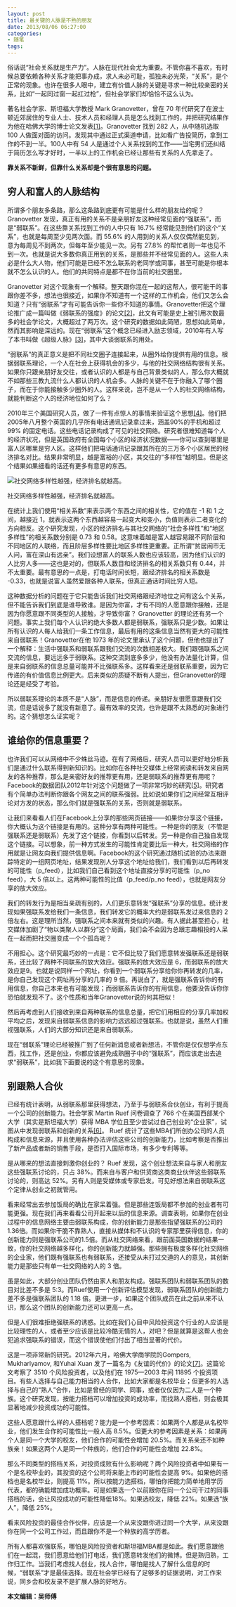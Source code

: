```yaml
---
layout: post
title: 最关键的人脉是不熟的朋友
date: 2013/08/06 06:27:00
categories: 
- 随笔
tags: 
---
```


俗话说“社会关系就是生产力”。人脉在现代社会尤为重要。不管你喜不喜欢，有时候总要依赖各种关系才能把事办成，求人未必可耻，孤独未必光荣，“关系”，是个正常的现象。也许在很多人眼中，建立有价值人脉的关键是寻求一种比较亲密的关系，比如“一起同过窗一起扛过枪”，但社会学家们却恰恰不这么认为。

著名社会学家、斯坦福大学教授 Mark Granovetter，曾在 70 年代研究了在波士顿近郊居住的专业人士、技术人员和经理人员是怎么找到工作的，并把研究结果作为他在哈佛大学的博士论文发表[[1]](#id11)。Granovetter 找到 282 人，从中随机选取 100 人做面对面的访问。发现其中通过正式渠道申请，比如看广告投简历，拿到工作的不到一半。100人中有 54 人是通过个人关系找到的工作——当宅男们还纠结于简历怎么写才好时，一半以上的工作机会已经让那些有关系的人先拿走了。

**靠关系不新鲜，但靠什么关系却是个很有意思的问题。**

## 穷人和富人的人脉结构

所谓多个朋友多条路，那么这条路到底更有可能是什么样的朋友给的呢？ Granovetter 发现，真正有用的关系不是亲朋好友这种经常见面的“强联系”，而是“弱联系”。在这些靠关系找到工作的人中只有 16.7% 经常能见到他们的这个“关系”，也就是每周至少见两次面。而 55.6% 的人用到的关系人仅仅偶然能见到，意为每周见不到两次，但每年至少能见一次。另有 27.8% 的帮忙者则一年也见不到一次。也就是说大多数你真正用到的关系，是那些并不经常见面的人。这些人未必是什么大人物，他们可能是已经不怎么联系的老同学或同事，甚至可能是你根本就不怎么认识的人。他们的共同特点是都不在你当前的社交圈里。

Granovetter 对这个现象有一个解释。整天跟你混在一起的这帮人，很可能干的事跟你差不多，想法也很接近，如果你不知道有一个这样的工作机会，他们又怎么会知道？只有“弱联系”才有可能告诉你一些你不知道的事情。Granovetter把这个理论推广成一篇叫做《弱联系的强度》的论文[[2]](#id12)，此文有可能是史上被引用次数最多的社会学论文，大概超过了两万次。这个研究的数据如此简陋，思想如此简单，然而其影响是深远的。现在“弱联系”这个概念已经进入励志领域，2010年有人写了本书叫做《超级人脉》[[3]](#id13)，其中大谈弱联系的用处。

“弱联系”的真正意义是把不同社交圈子连接起来，从圈外给你提供有用的信息。根据弱联系理论，一个人在社会上获得机会的多少，与他的社交网络结构很有关系。如果你只跟亲朋好友交往，或者认识的人都是与自己背景类似的人，那么你大概就不如那些三教九流什么人都认识的人机会多。人脉的关键不在于你融入了哪个圈子，而在于你能接触多少圈外的人。这样来说，岂不是从一个人的社交网络结构，就能判断这个人的经济地位如何了么？

2010年三个美国研究人员，做了一件有点惊人的事情来验证这个思想[[4]](#id14)。他们把2005年八月整个英国的几乎所有电话通讯记录拿过来，涵盖90%的手机和超过 99% 的固定电话。这些电话记录构成了可见的社交网络。研究者很难知道每个人的经济状况，但是英国政府有全国每个小区的经济状况数据——你可以查到哪里是富人区哪里是穷人区。这样他们把电话通讯记录跟其所在的三万多个小区居民的经济排名对比。结果非常明显，越是富裕的小区，其交往的“多样性”越明显。但是这个结果如果细看的话还有更多有意思的东西。

![社交网络多样性越强，经济排名就越高。](http://ww1.sinaimg.cn/large/006tNc79gw1fahpr7vxm0j30ci091q4a.jpg)

社交网络多样性越强，经济排名就越高。

在统计上我们使用“相关系数”来表示两个东西之间的相关性，它的值在 -1 和 1 之间，越接近 1，就表示这两个东西越容易一起变大和变小，负值则表示二者变化的方向相反。这个研究发现，小区的经济排名与其社交网络的“社会多样性”和“地区多样性”的相关系数分别是 0.73 和 0.58。这意味着越是富人越容易跟不同阶层和不同地区的人联络，而且阶层多样性要比地区多样性更重要。正所谓“贫居闹市无人问，富在深山有远亲”。我们设想富人的联系人数也应该较高，因为他们认识的人比穷人多——这也是对的，但联系人数目和经济排名的相关系数只有 0.44，并不太重要。最有意思的一点是，打电话时间长短，跟经济排名的相关系数是 -0.33，也就是说富人虽然爱跟各种人联系，但真正通话时间比穷人短。

这种数据分析的问题在于它只能告诉我们社交网络跟经济地位之间有这么个关系，但不能告诉我们到底是谁导致谁。是因为你富，才有不同的人愿意跟你接触，还是因为你愿意跟不同类型的人接触，才导致你富？ Granovetter 的理论还有另一个问题。事实上我们每个人认识的绝大多数人都是弱联系，强联系只是少数。如果让所有认识的人每人给我们一条工作信息，最后有用的这条信息当然有更大的可能性来自弱联系！Granovetter在他 1973 年的论文里承认了这个问题，但他也提出了一个解释：生活中强联系和弱联系跟我们交流的次数相差极大。我们跟强联系之间交流的信息，要远远多于弱联系。这种交流到底多多少，他没有办法量化计算，但是来自弱联系的信息总量可能并不比强联系多。这样看来还是弱联系重要，因为它传递的有价值信息比例更大。后来类似的质疑不断有人提出，但Granovetter的理论还是经受了考验。

所以弱联系理论的本质不是“人脉”，而是信息的传递。亲朋好友很愿意跟我们交流，但是话说多了就没有新意了。最有效率的交流，也许是跟不太熟悉的对象进行的。这个猜想怎么证实呢？

## 谁给你的信息重要？

也许我们可以从网络中不少蛛丝马迹。在有了网络后，研究人员可以更好地分析我们是通过什么联系得到新知识的。比如你在各种社交媒体上经常阅读和转发来自网友的各种推荐，那么是亲密好友的推荐更有用，还是弱联系的推荐更有用呢？Facebook的数据团队2012年针对这个问题做了一项非常巧妙的研究[[5]](#id15)。研究者有个简单办法判断你跟各个网友之间的联系强弱。比如说如果你们之间经常互相评论对方发的状态，那么你们就是强联系的关系，否则就是弱联系。

让我们来看看人们在Facebook上分享的那些网页链接——如果你分享这个链接，你大概认为这个链接是有用的。这种分享有两种可能性。一种是你的朋友（不管是强联系还是弱联系）先发了这个链接，你看到以后转发。另一种是你自己独自发现这个链接。可以想象，前一种方式发生的可能性肯定要比后一种大，社交网络的作用就是让网友向我们提供信息啊。Facebook的这个研究通过随机试验的办法来跟踪特定的一组网页地址，结果发现别人分享这个地址给我们，我们看到以后再转发的可能性（p_feed），比如我们自己看到这个地址直接分享的可能性（p_no feed），大 5 倍以上。这两种可能性的比值（p_feed/p_no feed），也就是网友分享的放大效应。

我们的转发行为是相当亲疏有别的，人们更乐意转发“强联系”分享的信息。统计发现如果强联系发给我们一条信息，我们转发它的概率大约是弱联系发过来信息的 2 倍左右。这是理所当然，强联系之间本来就有类似的兴趣。有人据此甚至担心，社交媒体加剧了“物以类聚人以群分”这个局面，我们会不会因为总跟志趣相投的人呆在一起而把社交圈变成一个个孤岛呢？

不用担心。这个研究最巧妙的一点是：它不但比较了我们愿意转发强联系还是弱联系，还比较了两种不同联系的放大效应。强联系的放大效应是 6，而弱联系的放大效应是9。也就是说同样一个网址，你看到一个弱联系分享给你你再转发的几率，是你自己发现这个网址再分享的几率的 9 倍。再说白了，就是强联系告诉你的有用信息，你自己本来也有可能发现；而弱联系告诉你的有用信息，他要没告诉你你恐怕就发现不了。这个性质和当年Granovetter说的何其相似！

然后再考虑到人们接收到来自两种联系的信息总量，把它们用相应的分享几率加权平均之后，发现来自弱联系信息的影响力远远超过强联系。也就是说，虽然人们重视强联系，人们的大部分知识还是来自弱联系。

现在“弱联系”理论已经被推广到了任何新消息或者新想法，不管你是仅仅想学点东西，找工作，还是创业，你都应该避免成熟圈子中的“强联系”，而应该走出去追求“弱联系”，比如我下面要说的这个有意思的现象。

## 别跟熟人合伙

已经有统计表明，从弱联系那里获得想法，乃至于与弱联系合伙创业，有利于提高一个公司的创新能力。社会学家 Martin Ruef 问卷调查了 766 个在美国西部某个大学（其实是斯坦福大学）获得 MBA 学位且至少尝试过自己创业的“企业家”，试图从中发现弱联系和创新的关系[[6]](#id16)。 Ruef 统计了这些MBA们所创办公司的人员构成和信息来源，并且使用各种办法评估这些公司的创新能力，比如考察是否推出了新产品或者新的销售手段，是否打入国际市场，有多少专利等等。

是从哪来的想法直接刺激你创业的？ Ruef 发现，这个创业想法来自与家人和朋友这些强联系讨论的，只占 38%。而来自与客户和供货商这类商业伙伴这些弱联系讨论的，则高达 52%。另有人则是受媒体或专家启发。可见好想法来自弱联系这个定律从创业之初就管用。

看来经常出去参加饭局的确比在家呆着强。但是那些连饭局都不参加的创业者有可能更强。现在我们再来看看公司开起来以后的信息来源。调查表明，如果你在创业过程中的信息网络主要由弱联系构成，你的创新能力是那些指望强联系的公司的1.36倍。而如果你干脆不靠熟人，直接从媒体和不认识的专家那里获得信息，你的创新能力则是强联系公司的1.5倍。而从社交网络来看，跟前面英国数据的结果一致，你的社交网络越多样化，你的创新能力就越强。那些拥有极度多样化社交网络的企业家，他们既有强联系也有弱联系，还接受从未打过交道的人的意见，其创新能力是那些只有单一社交网络的人的 3 倍。

虽是如此，大部分创业团队仍然由家人和朋友构成。强联系团队和弱联系团队的数目对比差不多是 5:3。而Ruef使用一个创新评估模型发现，弱联系团队的创新能力差不多是强联系团队的 1.18 倍。更进一步，如果这个团队成员在此之前从来不认识，那么这个团队的创新能力还可以更高一点。

但是人们很难拒绝强联系的诱惑。比如在我们心目中风险投资这个行业的人应该是比较理性的人，或者至少应该是比较冷酷无情的人，对吧？但是就算是这帮人也会犯追求强联系的错误，而这个错误使他们付出了相当显著的代价。

这是一项非常新的研究。2012年六月，哈佛大学商学院的Gompers, Mukharlyamov, 和Yuhai Xuan 发了一篇名为《友谊的代价》的论文[[7]](#id17)。这篇论文考察了 3510 个风险投资者，以及他们在 1975—2003 年间 11895 个投资项目。有些人选择与自己能力相当的人合作，比如大家都是名校毕业；但更多的人选择与自己的“熟人”合作，比如是曾经的同学、同事，或者仅仅因为二人是一个种族。这个研究发现，按能力搭档可以增加投资的成功率，而找熟人搭档，则会极其显著地减少投资成功的可能性。

这些人愿意跟什么样的人搭档呢？能力是一个参考因素：如果两个人都是从名校毕业，他们发生合作的可能性比一般人高 8.5%。但更大的参考因素是关系：如果两个人是同一个大学的校友，他们合作的可能性会增加 20.5%。而关系亲还不如种族亲！如果这两个人是同一个种族的，他们合作的可能性会增加 22.8%。

那么不同类型的搭档关系，对投资成败有什么影响呢？两个风险投资者中如果有一个是名校毕业的，其投资的这个公司将来能上市的可能性会提高 9%。如果他的搭档也是名校毕业，则提高 11%。所以按能力选搭档，哪怕你把能力简单地用学历代表，都的确能增加成功概率。可是如果选一个以前跟你在同一个公司干过的同事搭档的话，会让风投成功的可能性降低18%。如果选校友，降低 22%。如果选“族人”，降低 25%。

看来风险投资的最佳合作伙伴，应该是一个从来没跟你进过同一个大学，从来没跟你在同一个公司工作过，而且跟你不是一个种族的高学历者。

所有人都喜欢强联系，哪怕是风险投资者和斯坦福MBA都是如此。我们愿意跟他们在一起混，我们愿意给他们打电话，我们愿意转发他们的微博。但是熟归熟，工作归工作。当我们考虑找人创业，找人合作，哪怕是找人了解什么信息的时候，“弱联系”才是最佳选择。现在社会学已经有了足够多的证据说明，对工作来说，同乡会和校友录不是扩展人脉的好地方。

**本文编辑：吴师傅**

